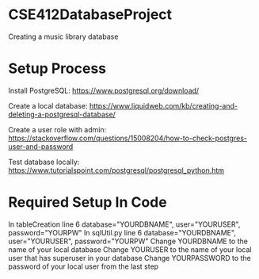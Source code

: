 # CSE412DatabaseProject
Creating a music library database

# Setup Process
Install PostgreSQL: https://www.postgresql.org/download/

Create a local database: https://www.liquidweb.com/kb/creating-and-deleting-a-postgresql-database/

Create a user role with admin: https://stackoverflow.com/questions/15008204/how-to-check-postgres-user-and-password

Test database locally: https://www.tutorialspoint.com/postgresql/postgresql_python.htm

# Required Setup In Code
In tableCreation line 6 database="YOURDBNAME", user="YOURUSER", password="YOURPW"
In sqlUtil.py line 6 database="YOURDBNAME", user="YOURUSER", password="YOURPW"
Change YOURDBNAME to the name of your local database
Change YOURUSER to the name of your local user that has superuser in your database
Change YOURPASSWORD to the password of your local user from the last step